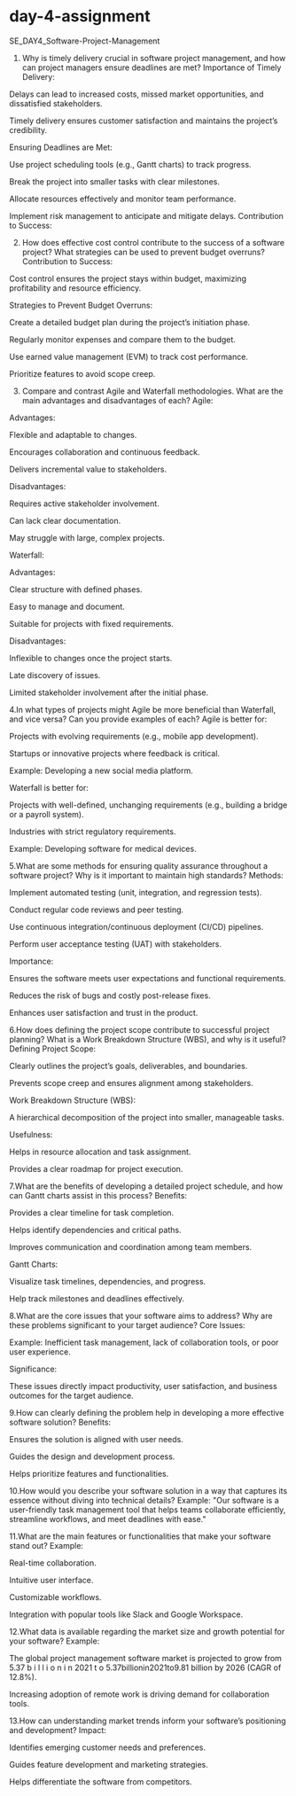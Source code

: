 # day-4-assignment
SE_DAY4_Software-Project-Management

1. Why is timely delivery crucial in software project management, and how can project managers ensure deadlines are met?
Importance of Timely Delivery:

Delays can lead to increased costs, missed market opportunities, and dissatisfied stakeholders.

Timely delivery ensures customer satisfaction and maintains the project’s credibility.

Ensuring Deadlines are Met:

Use project scheduling tools (e.g., Gantt charts) to track progress.

Break the project into smaller tasks with clear milestones.

Allocate resources effectively and monitor team performance.

Implement risk management to anticipate and mitigate delays.
Contribution to Success:


2. How does effective cost control contribute to the success of a software project? What strategies can be used to prevent budget overruns?
Contribution to Success:

Cost control ensures the project stays within budget, maximizing profitability and resource efficiency.

Strategies to Prevent Budget Overruns:

Create a detailed budget plan during the project’s initiation phase.

Regularly monitor expenses and compare them to the budget.

Use earned value management (EVM) to track cost performance.

Prioritize features to avoid scope creep.
   
3. Compare and contrast Agile and Waterfall methodologies. What are the main advantages and disadvantages of each?
   Agile:

Advantages:

Flexible and adaptable to changes.

Encourages collaboration and continuous feedback.

Delivers incremental value to stakeholders.

Disadvantages:

Requires active stakeholder involvement.

Can lack clear documentation.

May struggle with large, complex projects.

Waterfall:

Advantages:

Clear structure with defined phases.

Easy to manage and document.

Suitable for projects with fixed requirements.

Disadvantages:

Inflexible to changes once the project starts.

Late discovery of issues.

Limited stakeholder involvement after the initial phase.

4.In what types of projects might Agile be more beneficial than Waterfall, and vice versa? Can you provide examples of each?
Agile is better for:

Projects with evolving requirements (e.g., mobile app development).

Startups or innovative projects where feedback is critical.

Example: Developing a new social media platform.

Waterfall is better for:

Projects with well-defined, unchanging requirements (e.g., building a bridge or a payroll system).

Industries with strict regulatory requirements.

Example: Developing software for medical devices.

5.What are some methods for ensuring quality assurance throughout a software project? Why is it important to maintain high standards?
Methods:

Implement automated testing (unit, integration, and regression tests).

Conduct regular code reviews and peer testing.

Use continuous integration/continuous deployment (CI/CD) pipelines.

Perform user acceptance testing (UAT) with stakeholders.

Importance:

Ensures the software meets user expectations and functional requirements.

Reduces the risk of bugs and costly post-release fixes.

Enhances user satisfaction and trust in the product.

6.How does defining the project scope contribute to successful project planning? What is a Work Breakdown Structure (WBS), and why is it useful?
Defining Project Scope:

Clearly outlines the project’s goals, deliverables, and boundaries.

Prevents scope creep and ensures alignment among stakeholders.

Work Breakdown Structure (WBS):

A hierarchical decomposition of the project into smaller, manageable tasks.

Usefulness:

Helps in resource allocation and task assignment.

Provides a clear roadmap for project execution.

7.What are the benefits of developing a detailed project schedule, and how can Gantt charts assist in this process?
Benefits:

Provides a clear timeline for task completion.

Helps identify dependencies and critical paths.

Improves communication and coordination among team members.

Gantt Charts:

Visualize task timelines, dependencies, and progress.

Help track milestones and deadlines effectively.

8.What are the core issues that your software aims to address? Why are these problems significant to your target audience?
Core Issues:

Example: Inefficient task management, lack of collaboration tools, or poor user experience.

Significance:

These issues directly impact productivity, user satisfaction, and business outcomes for the target audience.

9.How can clearly defining the problem help in developing a more effective software solution?
Benefits:

Ensures the solution is aligned with user needs.

Guides the design and development process.

Helps prioritize features and functionalities.

10.How would you describe your software solution in a way that captures its essence without diving into technical details?
Example: "Our software is a user-friendly task management tool that helps teams collaborate efficiently, streamline workflows, and meet deadlines with ease."

11.What are the main features or functionalities that make your software stand out?
Example:

Real-time collaboration.

Intuitive user interface.

Customizable workflows.

Integration with popular tools like Slack and Google Workspace.

12.What data is available regarding the market size and growth potential for your software?
Example:

The global project management software market is projected to grow from 
5.37
b
i
l
l
i
o
n
i
n
2021
t
o
5.37billionin2021to9.81 billion by 2026 (CAGR of 12.8%).

Increasing adoption of remote work is driving demand for collaboration tools.



13.How can understanding market trends inform your software’s positioning and development?
Impact:

Identifies emerging customer needs and preferences.

Guides feature development and marketing strategies.

Helps differentiate the software from competitors.
